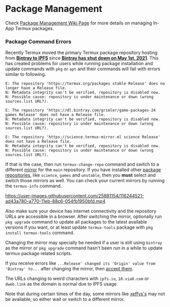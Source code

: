# Package Management

Check [Package Management Wiki Page](https://wiki.termux.com/wiki/Package_Management) for more details on managing In-App Termux packages.

### Package Command Errors

Recently Termux moved the primary Termux package repository hosting from [**Bintray to IPFS**](https://github.com/termux/termux-packages/issues/6348) since [**Bintray has shut down on May 1st, 2021**](https://jfrog.com/blog/into-the-sunset-bintray-jcenter-gocenter-and-chartcenter/). This has created problems for users while running package installation and update commands with `pkg` or `apt` and their commands will fail with errors similar to following.

```
E: The repository 'https://termux.org/packages stable Release' does no longer have a Release file.
N: Metadata integrity can't be verified, repository is disabled now.
N: Possible cause: repository is under maintenance or down (wrong sources.list URL?).
```

```
E: The repository 'https://dl.bintray.com/grimler/game-packages-24 games Release' does not have a Release file.
N: Metadata integrity can't be verified, repository is disabled now.
N: Possible cause: repository is under maintenance or down (wrong sources.list URL?).
```

```
E: The repository 'https://science.termux-mirror.ml science Release' does not have a Release file.
N: Metadata integrity can't be verified, repository is disabled now.
N: Possible cause: repository is under maintenance or down (wrong sources.list URL?).
```

If that is the case, then run `termux-change-repo` command and switch to a different [mirror](https://github.com/termux/termux-packages/wiki/Mirrors) for the `main` repository. If you have installed other [package repositories](https://github.com/termux/termux-packages/wiki#packages), like `science`, `games` and `unstable`, then you **must** select and switch those mirrors as well. You can check your current mirrors by running the `termux-info` command.

https://user-images.githubusercontent.com/25881154/116244521-ad43a780-a770-11eb-88c6-054fb1950bfd.mp4

Also make sure your device has internet connectivity and the repository URLs are accessible in a browser. After switching the mirror, optionally run `pkg upgrade` command to update all packages to the latest available versions if you want, or at least update `termux-tools` package with `pkg install termux-tools` command.

Changing the mirror may specially be needed if a user is still using `bintray` as the mirror or `pkg upgrade` command hasn't been run in a while to update termux package related scripts.

If you receive errors like `...Release' changed its 'Origin' value from 'Bintray' to...` after changing the mirror, then [accept them](https://github.com/termux/termux-packages/issues/6455).

The URLs changing to weird characters with `ipfs.io`, `10.via0.com` or `dweb.link` as the domain is normal due to IPFS usage.

Note that during certain times of the day, some mirrors like [xeffys's](https://github.com/termux/termux-packages/wiki/Mirrors#mirrors-by-xeffyr) may not be available, so either wait or switch to a different mirror.

